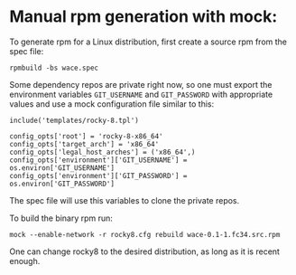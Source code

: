 # Manual rpm generation with mock:

To generate rpm for a Linux distribution, first create a source rpm
from the spec file:

```
rpmbuild -bs wace.spec
```

Some dependency repos are private right now, so one must export the
environment variables `GIT_USERNAME` and `GIT_PASSWORD` with
appropriate values and use a mock configuration file similar to this:

```
include('templates/rocky-8.tpl')

config_opts['root'] = 'rocky-8-x86_64'
config_opts['target_arch'] = 'x86_64'
config_opts['legal_host_arches'] = ('x86_64',)
config_opts['environment']['GIT_USERNAME'] = os.environ['GIT_USERNAME']
config_opts['environment']['GIT_PASSWORD'] = os.environ['GIT_PASSWORD']
```

The spec file will use this variables to clone the private repos.

To build the binary rpm run:

```
mock --enable-network -r rocky8.cfg rebuild wace-0.1-1.fc34.src.rpm 
```

One can change rocky8 to the desired distribution, as long as it is
recent enough. 
